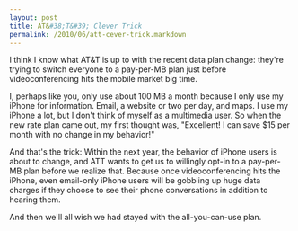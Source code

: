 ```yaml
---
layout: post
title: AT&#38;T&#39; Clever Trick
permalink: /2010/06/att-cever-trick.markdown
---
```


I think I know what AT&T is up to with the recent data plan change: they're
trying to switch everyone to a pay-per-MB plan just before videoconferencing
hits the mobile market big time. 

I, perhaps like you, only use about 100 MB a month because I only use my iPhone
for information. Email, a website or two per day, and maps. I use my iPhone a
  lot, but I don't think of myself as a multimedia user. So when the new rate
  plan came out, my first thought was, "Excellent! I can save $15 per month
  with no change in my behavior!"

And that's the trick: Within the next year, the behavior of iPhone users is
about to change, and ATT wants to get us to willingly opt-in to a pay-per-MB
plan before we realize that. Because once videoconferencing hits the iPhone,
even email-only iPhone users will be gobbling up huge data charges if they
choose to see their phone conversations in addition to hearing them. 

And then we'll all wish we had stayed with the all-you-can-use plan.
